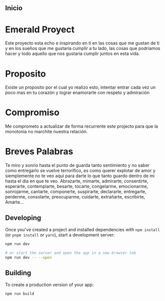 ## Inicio 

# Emerald Proyect 

Este proyecto esta echo e inspirando en ti en las cosas que me gustan de ti y en los sueños que me gustaria cumplir a tu lado, las cosas que podriamos hacer y todo aquello que nos gustaria cumplir juntos en esta vida.

# Proposito 

Existe un proposito por el cual yo realizo esto, intentar entrar cada vez un poco mas en tu corazón y lograr enamorarte con respeto y admiración 

# Compromiso

Me comprometo a actualizar de forma recurrente este projecto para que la monotonia no marchite nuestra relación.

# Breves Palabras

Te miro y sonrio hasta el punto de guarda tanto sentimiento y no saber como entregarlo se vuelve terrorifico, es como querer explotar de amor y siemplemente no te veo aqui para darte lo que tanto guardo dentro de mi hasta el dia en que te veo.
Abrazarte, mimarte, admirarte, consentirte, esperarte, contemplarte, besarte, tocarte, congelarme, emocionarme, sonrojarme, cantarte, componerte, suspirarte, declararte, entregarte, perderme, consolarte, preocuparme, cuidarte, extrañarte, escribirte, Amarte...

## Developing

Once you've created a project and installed dependencies with `npm install` (or `pnpm install` or `yarn`), start a development server:

```bash
npm run dev

# or start the server and open the app in a new browser tab
npm run dev -- --open
```

## Building

To create a production version of your app:

```bash
npm run build
```